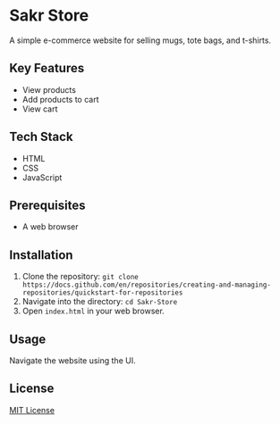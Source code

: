 # Sakr Store

A simple e-commerce website for selling mugs, tote bags, and t-shirts.

## Key Features

- View products
- Add products to cart
- View cart

## Tech Stack

- HTML
- CSS
- JavaScript

## Prerequisites

- A web browser

## Installation

1. Clone the repository: `git clone https://docs.github.com/en/repositories/creating-and-managing-repositories/quickstart-for-repositories`
2. Navigate into the directory: `cd Sakr-Store`
3. Open `index.html` in your web browser.

## Usage

Navigate the website using the UI.

## License

[MIT License](LICENSE)
